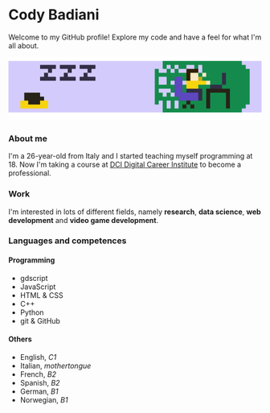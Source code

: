 # Cody Badiani

Welcome to my GitHub profile!
Explore my code and have a feel for what I'm all about.

![pixel art gif of me at work](./gh-anim.gif)

### About me

I'm a 26-year-old from Italy and I started teaching myself programming at 18. Now I'm taking a course at [DCI Digital Career Institute](https://digitalcareerinstitute.org/) to become a professional.

### Work

I'm interested in lots of different fields, namely **research**, **data science**, **web development** and **video game development**.

### Languages and competences

#### Programming

- gdscript
- JavaScript
- HTML & CSS
- C++
- Python
- git & GitHub

#### Others

- English, *C1*
- Italian, *mothertongue*
- French, *B2*
- Spanish, *B2*
- German, *B1*
- Norwegian, *B1*
